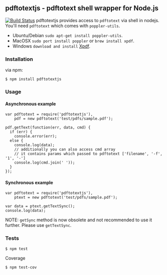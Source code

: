 ## pdftotextjs - pdftotext shell wrapper for Node.js
[![Build Status](https://travis-ci.org/fagbokforlaget/pdftotextjs.png)](https://travis-ci.org/fagbokforlaget/pdftotextjs)
pdftotextjs provides access to `pdftotext` via shell in nodejs. You'll
need `pdftotext` which comes with `poppler-utils`.

* Ubuntu/Debian `sudo apt-get install poppler-utils`.
* MacOSX `sudo port install poppler` or `brew install xpdf`.
* Windows `download and install` [Xpdf](http://www.foolabs.com/xpdf/download.html).

### Installation

via npm:

```
$ npm install pdftotextjs
```

### Usage
#### Asynchronous example
```
var pdftotext = require('pdftotextjs'),
    pdf = new pdftotext('test/pdfs/sample.pdf');

pdf.getText(function(err, data, cmd) {
  if (err) {
    console.error(err);
  else {
    console.log(data);
    // additionally you can also access cmd array
    // it contains params which passed to pdftotext ['filename', '-f', '1', '-']
    console.log(cmd.join(' '));
  }
});

```
#### Synchronous example
```
var pdftotext = require('pdftotextjs'),
    ptext = new pdftotext('test/pdfs/sample.pdf');

var data = ptext.getTextSync();
console.log(data);
```
NOTE: `getSync` method is now obsolete and not recommended to use it
further. Please use `getTextSync`.

### Tests
```
$ npm test
```

Coverage

```
$ npm test-cov
```

